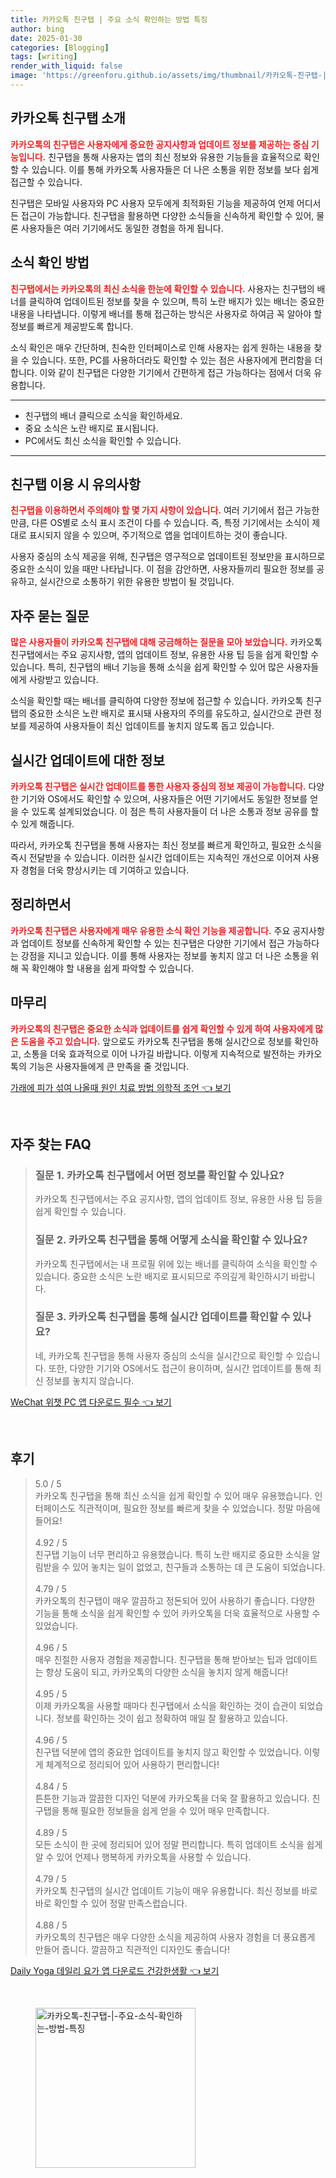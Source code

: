 ```yaml
---
title: 카카오톡 친구탭 | 주요 소식 확인하는 방법 특징
author: bing
date: 2025-01-30
categories: [Blogging]
tags: [writing]
render_with_liquid: false
image: 'https://greenforu.github.io/assets/img/thumbnail/카카오톡-친구탭-|-주요-소식-확인하는-방법-특징.webp'
---
```



<h2 id='카카오톡 친구탭 소개'>카카오톡 친구탭 소개</h2>

<p><b><span style="color: #ee2323;">카카오톡의 친구탭은 사용자에게 중요한 공지사항과 업데이트 정보를 제공하는 중심 기능입니다.</span></b> 친구탭을 통해 사용자는 앱의 최신 정보와 유용한 기능들을 효율적으로 확인할 수 있습니다. 이를 통해 카카오톡 사용자들은 더 나은 소통을 위한 정보를 보다 쉽게 접근할 수 있습니다.</p>

<p>친구탭은 모바일 사용자와 PC 사용자 모두에게 최적화된 기능을 제공하여 언제 어디서든 접근이 가능합니다. 친구탭을 활용하면 다양한 소식들을 신속하게 확인할 수 있어, 물론 사용자들은 여러 기기에서도 동일한 경험을 하게 됩니다.</p>

<h2 id='소식 확인 방법'>소식 확인 방법</h2>

<p><b><span style="color: #ee2323;">친구탭에서는 카카오톡의 최신 소식을 한눈에 확인할 수 있습니다.</span></b> 사용자는 친구탭의 배너를 클릭하여 업데이트된 정보를 찾을 수 있으며, 특히 노란 배지가 있는 배너는 중요한 내용을 나타냅니다. 이렇게 배너를 통해 접근하는 방식은 사용자로 하여금 꼭 알아야 할 정보를 빠르게 제공받도록 합니다.</p>

<p>소식 확인은 매우 간단하며, 친숙한 인터페이스로 인해 사용자는 쉽게 원하는 내용을 찾을 수 있습니다. 또한, PC를 사용하더라도 확인할 수 있는 점은 사용자에게 편리함을 더합니다. 이와 같이 친구탭은 다양한 기기에서 간편하게 접근 가능하다는 점에서 더욱 유용합니다.</p>

<hr />

<ul>
    <li>친구탭의 배너 클릭으로 소식을 확인하세요.</li>
    <li>중요 소식은 노란 배지로 표시됩니다.</li>
    <li>PC에서도 최신 소식을 확인할 수 있습니다.</li>
</ul>

<hr />

<h2 id='친구탭 이용 시 유의사항'>친구탭 이용 시 유의사항</h2>

<p><b><span style="color: #ee2323;">친구탭을 이용하면서 주의해야 할 몇 가지 사항이 있습니다.</span></b> 여러 기기에서 접근 가능한 만큼, 다른 OS별로 소식 표시 조건이 다를 수 있습니다. 즉, 특정 기기에서는 소식이 제대로 표시되지 않을 수 있으며, 주기적으로 앱을 업데이트하는 것이 좋습니다.</p>

<p>사용자 중심의 소식 제공을 위해, 친구탭은 영구적으로 업데이트된 정보만을 표시하므로 중요한 소식이 있을 때만 나타납니다. 이 점을 감안하면, 사용자들끼리 필요한 정보를 공유하고, 실시간으로 소통하기 위한 유용한 방법이 될 것입니다.</p>

<h2 id='자주 묻는 질문'>자주 묻는 질문</h2>

<p><b><span style="color: #ee2323;">많은 사용자들이 카카오톡 친구탭에 대해 궁금해하는 질문을 모아 보았습니다.</span></b> 카카오톡 친구탭에서는 주요 공지사항, 앱의 업데이트 정보, 유용한 사용 팁 등을 쉽게 확인할 수 있습니다. 특히, 친구탭의 배너 기능을 통해 소식을 쉽게 확인할 수 있어 많은 사용자들에게 사랑받고 있습니다.</p>

<p>소식을 확인할 때는 배너를 클릭하여 다양한 정보에 접근할 수 있습니다. 카카오톡 친구탭의 중요한 소식은 노란 배지로 표시돼 사용자의 주의를 유도하고, 실시간으로 관련 정보를 제공하여 사용자들이 최신 업데이트를 놓치지 않도록 돕고 있습니다.</p>

<h2 id='실시간 업데이트에 대한 정보'>실시간 업데이트에 대한 정보</h2>

<p><b><span style="color: #ee2323;">카카오톡 친구탭은 실시간 업데이트를 통한 사용자 중심의 정보 제공이 가능합니다.</span></b> 다양한 기기와 OS에서도 확인할 수 있으며, 사용자들은 어떤 기기에서도 동일한 정보를 얻을 수 있도록 설계되었습니다. 이 점은 특히 사용자들이 더 나은 소통과 정보 공유를 할 수 있게 해줍니다.</p>

<p>따라서, 카카오톡 친구탭을 통해 사용자는 최신 정보를 빠르게 확인하고, 필요한 소식을 즉시 전달받을 수 있습니다. 이러한 실시간 업데이트는 지속적인 개선으로 이어져 사용자 경험을 더욱 향상시키는 데 기여하고 있습니다.</p>

<h2 id='정리하면서'>정리하면서</h2>

<p><b><span style="color: #ee2323;">카카오톡 친구탭은 사용자에게 매우 유용한 소식 확인 기능을 제공합니다.</span></b> 주요 공지사항과 업데이트 정보를 신속하게 확인할 수 있는 친구탭은 다양한 기기에서 접근 가능하다는 강점을 지니고 있습니다. 이를 통해 사용자는 정보를 놓치지 않고 더 나은 소통을 위해 꼭 확인해야 할 내용을 쉽게 파악할 수 있습니다.</p>

<h2 id='마무리'>마무리</h2>

<p><b><span style="color: #ee2323;">카카오톡의 친구탭은 중요한 소식과 업데이트를 쉽게 확인할 수 있게 하여 사용자에게 많은 도움을 주고 있습니다.</span></b> 앞으로도 카카오톡 친구탭을 통해 실시간으로 정보를 확인하고, 소통을 더욱 효과적으로 이어 나가길 바랍니다. 이렇게 지속적으로 발전하는 카카오톡의 기능은 사용자들에게 큰 만족을 줄 것입니다.</p>


<p><a class="click-button" title="가래에 피가 섞여 나올때 원인 치료 방법 의학적 조언" href="https://greenforu.github.io/posts/%EA%B0%80%EB%9E%98%EC%97%90-%ED%94%BC%EA%B0%80-%EC%84%9E%EC%97%AC-%EB%82%98%EC%98%AC%EB%95%8C-%EC%9B%90%EC%9D%B8-%EC%B9%98%EB%A3%8C-%EB%B0%A9%EB%B2%95-%EC%9D%98%ED%95%99%EC%A0%81-%EC%A1%B0%EC%96%B8/" rel="dofollow">가래에 피가 섞여 나올때 원인 치료 방법 의학적 조언 👈 보기</a></p><br>
<h2 id='자주_찾는_FAQ'>자주 찾는 FAQ</h2>
<div itemscope="" itemtype="https://schema.org/FAQPage">
<blockquote>
<div itemscope="" itemprop="mainEntity" itemtype="https://schema.org/Question">
<h3 itemprop="name">질문 1. 카카오톡 친구탭에서 어떤 정보를 확인할 수 있나요?</h3>
<div itemscope="" itemprop="acceptedAnswer" itemtype="https://schema.org/Answer">
<span itemprop="text">
<p>카카오톡 친구탭에서는 주요 공지사항, 앱의 업데이트 정보, 유용한 사용 팁 등을 쉽게 확인할 수 있습니다.</p>
</span>
</div>
</div>
<div itemscope="" itemprop="mainEntity" itemtype="https://schema.org/Question">
<h3 itemprop="name">질문 2. 카카오톡 친구탭을 통해 어떻게 소식을 확인할 수 있나요?</h3>
<div itemscope="" itemprop="acceptedAnswer" itemtype="https://schema.org/Answer">
<span itemprop="text">
<p>카카오톡 친구탭에서는 내 프로필 위에 있는 배너를 클릭하여 소식을 확인할 수 있습니다. 중요한 소식은 노란 배지로 표시되므로 주의깊게 확인하시기 바랍니다.</p>
</span>
</div>
</div>
<div itemscope="" itemprop="mainEntity" itemtype="https://schema.org/Question">
<h3 itemprop="name">질문 3. 카카오톡 친구탭을 통해 실시간 업데이트를 확인할 수 있나요?</h3>
<div itemscope="" itemprop="acceptedAnswer" itemtype="https://schema.org/Answer">
<span itemprop="text">
<p>네, 카카오톡 친구탭을 통해 사용자 중심의 소식을 실시간으로 확인할 수 있습니다. 또한, 다양한 기기와 OS에서도 접근이 용이하며, 실시간 업데이트를 통해 최신 정보를 놓치지 않습니다.</p>
</span>
</div>
</div>
</blockquote>
</div>
<p><a class="click-button" title="WeChat 위챗 PC 앱 다운로드 필수" href="https://greenforu.github.io/posts/WeChat-%EC%9C%84%EC%B1%97-PC-%EC%95%B1-%EB%8B%A4%EC%9A%B4%EB%A1%9C%EB%93%9C-%ED%95%84%EC%88%98/" rel="dofollow">WeChat 위챗 PC 앱 다운로드 필수 👈 보기</a></p><br>
<h2 id='후기'>후기</h2>
<div itemscope itemtype="https://schema.org/Product">
  <blockquote>
  <div itemprop="review" itemscope itemtype="https://schema.org/Review">
      <div itemprop="reviewRating" itemscope itemtype="https://schema.org/Rating"> <span itemprop="ratingValue">5.0</span> / <span itemprop="bestRating">5</span> </div>
      <span itemprop="reviewBody">카카오톡 친구탭을 통해 최신 소식을 쉽게 확인할 수 있어 매우 유용했습니다. 인터페이스도 직관적이며, 필요한 정보를 빠르게 찾을 수 있었습니다. 정말 마음에 들어요!</span>
  </div>
  <br>
  <div itemprop="review" itemscope itemtype="https://schema.org/Review">
      <div itemprop="reviewRating" itemscope itemtype="https://schema.org/Rating"> <span itemprop="ratingValue">4.92</span> / <span itemprop="bestRating">5</span> </div>
      <span itemprop="reviewBody">친구탭 기능이 너무 편리하고 유용했습니다. 특히 노란 배지로 중요한 소식을 알림받을 수 있어 놓치는 일이 없었고, 친구들과 소통하는 데 큰 도움이 되었습니다.</span>
  </div>
  <br>
  <div itemprop="review" itemscope itemtype="https://schema.org/Review">
      <div itemprop="reviewRating" itemscope itemtype="https://schema.org/Rating"> <span itemprop="ratingValue">4.79</span> / <span itemprop="bestRating">5</span> </div>
      <span itemprop="reviewBody">카카오톡의 친구탭이 매우 깔끔하고 정돈되어 있어 사용하기 좋습니다. 다양한 기능을 통해 소식을 쉽게 확인할 수 있어 카카오톡을 더욱 효율적으로 사용할 수 있었습니다.</span>
  </div>
  <br>
  <div itemprop="review" itemscope itemtype="https://schema.org/Review">
      <div itemprop="reviewRating" itemscope itemtype="https://schema.org/Rating"> <span itemprop="ratingValue">4.96</span> / <span itemprop="bestRating">5</span> </div>
      <span itemprop="reviewBody">매우 친절한 사용자 경험을 제공합니다. 친구탭을 통해 받아보는 팁과 업데이트는 항상 도움이 되고, 카카오톡의 다양한 소식을 놓치지 않게 해줍니다!</span>
  </div>
  <br>
  <div itemprop="review" itemscope itemtype="https://schema.org/Review">
      <div itemprop="reviewRating" itemscope itemtype="https://schema.org/Rating"> <span itemprop="ratingValue">4.95</span> / <span itemprop="bestRating">5</span> </div>
      <span itemprop="reviewBody">이제 카카오톡을 사용할 때마다 친구탭에서 소식을 확인하는 것이 습관이 되었습니다. 정보를 확인하는 것이 쉽고 정확하여 매일 잘 활용하고 있습니다.</span>
  </div>
  <br>
  <div itemprop="review" itemscope itemtype="https://schema.org/Review">
      <div itemprop="reviewRating" itemscope itemtype="https://schema.org/Rating"> <span itemprop="ratingValue">4.96</span> / <span itemprop="bestRating">5</span> </div>
      <span itemprop="reviewBody">친구탭 덕분에 앱의 중요한 업데이트를 놓치지 않고 확인할 수 있었습니다. 이렇게 체계적으로 정리되어 있어 사용하기 편리합니다!</span>
  </div>
  <br>
  <div itemprop="review" itemscope itemtype="https://schema.org/Review">
      <div itemprop="reviewRating" itemscope itemtype="https://schema.org/Rating"> <span itemprop="ratingValue">4.84</span> / <span itemprop="bestRating">5</span> </div>
      <span itemprop="reviewBody">튼튼한 기능과 깔끔한 디자인 덕분에 카카오톡을 더욱 잘 활용하고 있습니다. 친구탭을 통해 필요한 정보들을 쉽게 얻을 수 있어 매우 만족합니다.</span>
  </div>
  <br>
  <div itemprop="review" itemscope itemtype="https://schema.org/Review">
      <div itemprop="reviewRating" itemscope itemtype="https://schema.org/Rating"> <span itemprop="ratingValue">4.89</span> / <span itemprop="bestRating">5</span> </div>
      <span itemprop="reviewBody">모든 소식이 한 곳에 정리되어 있어 정말 편리합니다. 특히 업데이트 소식을 쉽게 알 수 있어 언제나 행복하게 카카오톡을 사용할 수 있습니다.</span>
  </div>
  <br>
  <div itemprop="review" itemscope itemtype="https://schema.org/Review">
      <div itemprop="reviewRating" itemscope itemtype="https://schema.org/Rating"> <span itemprop="ratingValue">4.79</span> / <span itemprop="bestRating">5</span> </div>
      <span itemprop="reviewBody">카카오톡 친구탭의 실시간 업데이트 기능이 매우 유용합니다. 최신 정보를 바로바로 확인할 수 있어 정말 만족스럽습니다.</span>
  </div>
  <br>
  <div itemprop="review" itemscope itemtype="https://schema.org/Review">
      <div itemprop="reviewRating" itemscope itemtype="https://schema.org/Rating"> <span itemprop="ratingValue">4.88</span> / <span itemprop="bestRating">5</span> </div>
      <span itemprop="reviewBody">카카오톡의 친구탭은 매우 다양한 소식을 제공하여 사용자 경험을 더 풍요롭게 만들어 줍니다. 깔끔하고 직관적인 디자인도 좋습니다!</span>
  </div>
  </blockquote>
</div>
<p><a class="click-button" title="Daily Yoga 데일리 요가 앱 다운로드 건강한생활" href="https://greenforu.github.io/posts/Daily-Yoga-%EB%8D%B0%EC%9D%BC%EB%A6%AC-%EC%9A%94%EA%B0%80-%EC%95%B1-%EB%8B%A4%EC%9A%B4%EB%A1%9C%EB%93%9C-%EA%B1%B4%EA%B0%95%ED%95%9C%EC%83%9D%ED%99%9C/" rel="dofollow">Daily Yoga 데일리 요가 앱 다운로드 건강한생활 👈 보기</a></p><br>
<figure class="image"><img src="https://greenforu.github.io/assets/img/thumbnail/카카오톡-친구탭-|-주요-소식-확인하는-방법-특징.webp" alt="카카오톡-친구탭-|-주요-소식-확인하는-방법-특징" width="256" height="256"></figure>